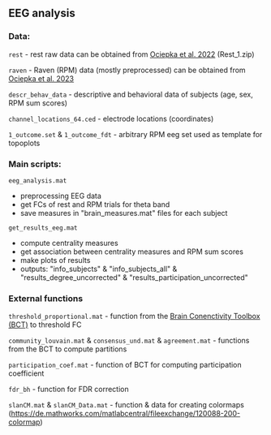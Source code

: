 ## EEG analysis

### Data:

`rest` - rest raw data can be obtained from [Ociepka et al. 2022](https://osf.io/kv2sx/) (Rest_1.zip)

`raven` - Raven (RPM) data (mostly preprocessed) can be obtained from [Ociepka et al. 2023](https://osf.io/htrsg/)

`descr_behav_data` - descriptive and behavioral data of subjects (age, sex, RPM sum scores)

`channel_locations_64.ced` - electrode locations (coordinates)

`1_outcome.set` & `1_outcome_fdt` - arbitrary RPM eeg set used as template for topoplots
	

### Main scripts:

`eeg_analysis.mat`

- preprocessing EEG data
- get FCs of rest and RPM trials for theta band
- save measures in "brain_measures.mat" files for each subject 


`get_results_eeg.mat`

- compute centrality measures
- get association between centrality measures and RPM sum scores
- make plots of results
- outputs: "info_subjects" & "info_subjects_all" & "results_degree_uncorrected"
		& "results_participation_uncorrected"


### External functions

`threshold_proportional.mat` - function from the [Brain Conenctivity Toolbox (BCT)](https://sites.google.com/site/bctnet/home) to threshold FC

`community_louvain.mat` & `consensus_und.mat` & `agreement.mat` - functions from the BCT to compute partitions

`participation_coef.mat` - function of BCT for computing participation coefficient

`fdr_bh` - function for FDR correction

`slanCM.mat` & `slanCM_Data.mat` - function & data for creating colormaps (https://de.mathworks.com/matlabcentral/fileexchange/120088-200-colormap)
